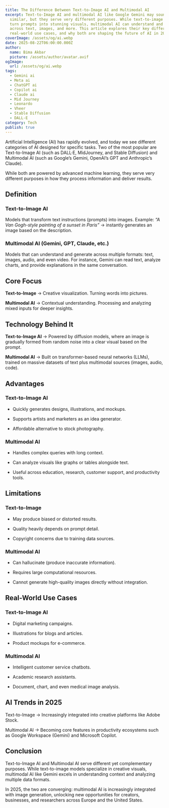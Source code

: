 ```yaml
---
title: The Difference Between Text-to-Image AI and Multimodal AI
excerpt: Text-to-Image AI and multimodal AI like Google Gemini may sound
  similar, but they serve very different purposes. While text-to-image models
  turn prompts into stunning visuals, multimodal AI can understand and analyze
  across text, images, and more. This article explores their key differences,
  real-world use cases, and why both are shaping the future of AI in 2025.
coverImage: /assets/og/ai.webp
date: 2025-08-22T06:00:00.000Z
author:
  name: Bima Akbar
  picture: /assets/author/avatar.avif
ogImage:
  url: /assets/og/ai.webp
tags:
  - Gemini ai
  - Meta ai
  - ChatGPT ai
  - Copilot ai
  - Claude ai
  - Mid Journey
  - Leonardo
  - Vheer
  - Stable Diffusion
  - DALL-E
category: Tech
publish: true
---
```

Artificial Intelligence (AI) has rapidly evolved, and today we see different categories of AI designed for specific tasks. Two of the most popular are Text-to-Image AI (such as DALL·E, MidJourney, and Stable Diffusion) and Multimodal AI (such as Google’s Gemini, OpenAI’s GPT and Anthropic’s Claude).

While both are powered by advanced machine learning, they serve very different purposes in how they process information and deliver results.

## Definition

### Text-to-Image AI

Models that transform text instructions (prompts) into images. Example: _“A Van Gogh-style painting of a sunset in Paris”_ → instantly generates an image based on the description.

### Multimodal AI (Gemini, GPT, Claude, etc.)

Models that can understand and generate across multiple formats: text, images, audio, and even video. For instance, Gemini can read text, analyze charts, and provide explanations in the same conversation.

## Core Focus

**Text-to-Image** → Creative visualization. Turning words into pictures.

**Multimodal AI** → Contextual understanding. Processing and analyzing mixed inputs for deeper insights.

## Technology Behind It

**Text-to-Image AI** → Powered by diffusion models, where an image is gradually formed from random noise into a clear visual based on the prompt.

**Multimodal AI** → Built on transformer-based neural networks (LLMs), trained on massive datasets of text plus multimodal sources (images, audio, code).

## Advantages

### Text-to-Image AI

*   Quickly generates designs, illustrations, and mockups.
    
*   Supports artists and marketers as an idea generator.
    
*   Affordable alternative to stock photography.
    

### Multimodal AI

*   Handles complex queries with long context.
    
*   Can analyze visuals like graphs or tables alongside text.
    
*   Useful across education, research, customer support, and productivity tools.
    

## Limitations

### Text-to-Image

*   May produce biased or distorted results.
    
*   Quality heavily depends on prompt detail.
    
*   Copyright concerns due to training data sources.
    

### Multimodal AI

*   Can hallucinate (produce inaccurate information).
    
*   Requires large computational resources.
    
*   Cannot generate high-quality images directly without integration.
    

## Real-World Use Cases

### Text-to-Image AI

*   Digital marketing campaigns.
    
*   Illustrations for blogs and articles.
    
*   Product mockups for e-commerce.
    

### Multimodal AI

*   Intelligent customer service chatbots.
    
*   Academic research assistants.
    
*   Document, chart, and even medical image analysis.
    

## AI Trends in 2025

Text-to-Image → Increasingly integrated into creative platforms like Adobe Stock.

Multimodal AI → Becoming core features in productivity ecosystems such as Google Workspace (Gemini) and Microsoft Copilot.

## Conclusion

Text-to-Image AI and Multimodal AI serve different yet complementary purposes. While text-to-image models specialize in creative visuals, multimodal AI like Gemini excels in understanding context and analyzing multiple data formats.

In 2025, the two are converging: multimodal AI is increasingly integrated with image generation, unlocking new opportunities for creators, businesses, and researchers across Europe and the United States.